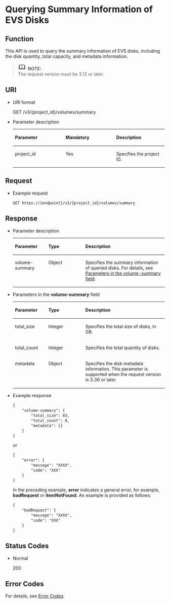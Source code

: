 # Querying Summary Information of EVS Disks<a name="evs_04_3046"></a>

## Function<a name="section13269437577"></a>

This API is used to query the summary information of EVS disks, including the disk quantity, total capacity, and metadata information.

>![](public_sys-resources/icon-note.gif) **NOTE:**   
>The request version must be 3.12 or later.  

## URI<a name="section433454325717"></a>

-   URI format

    GET /v3/\{project\_id\}/volumes/summary

-   Parameter description

    <a name="table16338174335710"></a>
    <table><thead align="left"><tr id="row105031043115715"><th class="cellrowborder" valign="top" width="33.33333333333333%" id="mcps1.1.4.1.1"><p id="p25035437578"><a name="p25035437578"></a><a name="p25035437578"></a>Parameter</p>
    </th>
    <th class="cellrowborder" valign="top" width="33.33333333333333%" id="mcps1.1.4.1.2"><p id="p1503643145710"><a name="p1503643145710"></a><a name="p1503643145710"></a>Mandatory</p>
    </th>
    <th class="cellrowborder" valign="top" width="33.33333333333333%" id="mcps1.1.4.1.3"><p id="p145031543165715"><a name="p145031543165715"></a><a name="p145031543165715"></a>Description</p>
    </th>
    </tr>
    </thead>
    <tbody><tr id="row1150310436576"><td class="cellrowborder" valign="top" width="33.33333333333333%" headers="mcps1.1.4.1.1 "><p id="p165045438574"><a name="p165045438574"></a><a name="p165045438574"></a>project_id</p>
    </td>
    <td class="cellrowborder" valign="top" width="33.33333333333333%" headers="mcps1.1.4.1.2 "><p id="p20504843175717"><a name="p20504843175717"></a><a name="p20504843175717"></a>Yes</p>
    </td>
    <td class="cellrowborder" valign="top" width="33.33333333333333%" headers="mcps1.1.4.1.3 "><p id="p14504104315576"><a name="p14504104315576"></a><a name="p14504104315576"></a>Specifies the project ID.</p>
    </td>
    </tr>
    </tbody>
    </table>


## Request<a name="section13354194317578"></a>

-   Example request

    ```
    GET https://{endpoint}/v3/{project_id}/volumes/summary
    ```


## Response<a name="section93541643195718"></a>

-   Parameter description

    <a name="table9790753204717"></a>
    <table><thead align="left"><tr id="row1379065318471"><th class="cellrowborder" valign="top" width="21.95%" id="mcps1.1.4.1.1"><p id="p67904536478"><a name="p67904536478"></a><a name="p67904536478"></a>Parameter</p>
    </th>
    <th class="cellrowborder" valign="top" width="24.39%" id="mcps1.1.4.1.2"><p id="p11790165394719"><a name="p11790165394719"></a><a name="p11790165394719"></a>Type</p>
    </th>
    <th class="cellrowborder" valign="top" width="53.66%" id="mcps1.1.4.1.3"><p id="p147902053104713"><a name="p147902053104713"></a><a name="p147902053104713"></a>Description</p>
    </th>
    </tr>
    </thead>
    <tbody><tr id="row12790145304717"><td class="cellrowborder" valign="top" width="21.95%" headers="mcps1.1.4.1.1 "><p id="p147901753114712"><a name="p147901753114712"></a><a name="p147901753114712"></a>volume-summary</p>
    </td>
    <td class="cellrowborder" valign="top" width="24.39%" headers="mcps1.1.4.1.2 "><p id="p12790115394719"><a name="p12790115394719"></a><a name="p12790115394719"></a>Object</p>
    </td>
    <td class="cellrowborder" valign="top" width="53.66%" headers="mcps1.1.4.1.3 "><p id="p14791153134717"><a name="p14791153134717"></a><a name="p14791153134717"></a>Specifies the summary information of queried disks. For details, see <a href="#li10504143155718">Parameters in the volume-summary field</a>.</p>
    </td>
    </tr>
    </tbody>
    </table>


-   <a name="li10504143155718"></a>Parameters in the  **volume-summary**  field

    <a name="table0358124375716"></a>
    <table><thead align="left"><tr id="row55041443195713"><th class="cellrowborder" valign="top" width="21.95%" id="mcps1.1.4.1.1"><p id="p6504443115718"><a name="p6504443115718"></a><a name="p6504443115718"></a>Parameter</p>
    </th>
    <th class="cellrowborder" valign="top" width="24.39%" id="mcps1.1.4.1.2"><p id="p185041743205719"><a name="p185041743205719"></a><a name="p185041743205719"></a>Type</p>
    </th>
    <th class="cellrowborder" valign="top" width="53.66%" id="mcps1.1.4.1.3"><p id="p13504104314576"><a name="p13504104314576"></a><a name="p13504104314576"></a>Description</p>
    </th>
    </tr>
    </thead>
    <tbody><tr id="row650434385716"><td class="cellrowborder" valign="top" width="21.95%" headers="mcps1.1.4.1.1 "><p id="p2504134315574"><a name="p2504134315574"></a><a name="p2504134315574"></a>total_size</p>
    </td>
    <td class="cellrowborder" valign="top" width="24.39%" headers="mcps1.1.4.1.2 "><p id="p1750413434576"><a name="p1750413434576"></a><a name="p1750413434576"></a>Integer</p>
    </td>
    <td class="cellrowborder" valign="top" width="53.66%" headers="mcps1.1.4.1.3 "><p id="p16504124325719"><a name="p16504124325719"></a><a name="p16504124325719"></a>Specifies the total size of disks, in GB.</p>
    </td>
    </tr>
    <tr id="row950464345712"><td class="cellrowborder" valign="top" width="21.95%" headers="mcps1.1.4.1.1 "><p id="p95041543155718"><a name="p95041543155718"></a><a name="p95041543155718"></a>total_count</p>
    </td>
    <td class="cellrowborder" valign="top" width="24.39%" headers="mcps1.1.4.1.2 "><p id="p95041643185717"><a name="p95041643185717"></a><a name="p95041643185717"></a>Integer</p>
    </td>
    <td class="cellrowborder" valign="top" width="53.66%" headers="mcps1.1.4.1.3 "><p id="p0504184385719"><a name="p0504184385719"></a><a name="p0504184385719"></a>Specifies the total quantity of disks.</p>
    </td>
    </tr>
    <tr id="row250411433578"><td class="cellrowborder" valign="top" width="21.95%" headers="mcps1.1.4.1.1 "><p id="p1950417435579"><a name="p1950417435579"></a><a name="p1950417435579"></a>metadata</p>
    </td>
    <td class="cellrowborder" valign="top" width="24.39%" headers="mcps1.1.4.1.2 "><p id="p1050513439578"><a name="p1050513439578"></a><a name="p1050513439578"></a>Object</p>
    </td>
    <td class="cellrowborder" valign="top" width="53.66%" headers="mcps1.1.4.1.3 "><p id="p6505114318572"><a name="p6505114318572"></a><a name="p6505114318572"></a>Specifies the disk metadata information. This parameter is supported when the request version is 3.36 or later.</p>
    </td>
    </tr>
    </tbody>
    </table>


-   Example response

    ```
    {
        "volume-summary": {
            "total_size": 83, 
            "total_count": 8, 
            "metadata": {}
        }
    }
    ```

    or

    ```
    { 
        "error": { 
            "message": "XXXX",  
            "code": "XXX" 
        } 
    }
    ```

    In the preceding example,  **error**  indicates a general error, for example,  **badRequest**  or  **itemNotFound**. An example is provided as follows:

    ```
    {  
        "badRequest": {  
            "message": "XXXX",  
            "code": "XXX"  
        }  
    }
    ```


## Status Codes<a name="section1378194317577"></a>

-   Normal

    200


## Error Codes<a name="section431317151242"></a>

For details, see  [Error Codes](error-codes.md).

